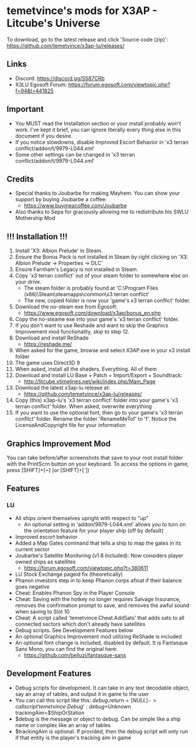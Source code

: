# temetvince's mods for X3AP - Litcube's Universe

To download, go to the latest release and click 'Source code (zip)': https://github.com/temetvince/x3ap-lu/releases/

## Links
* Discord: https://discord.gg/S587CRb
* X3LU Egosoft Forum: https://forum.egosoft.com/viewtopic.php?f=94&t=441825

## Important
* You MUST read the Installation section or your install probably won't work. I've kept it brief, you can ignore literally every thing else in this document if you desire.
* If you notice slowdowns, disable Improved Escort Behavior in 'x3 terran conflict/addon/t/9979-L044.xml'
* Some other settings can be changed in 'x3 terran conflict/addon/t/9979-L044.xml'

## Credits
* Special thanks to Joubarbe for making Mayhem. You can show your support by buying Joubarbe a coffee:
    * https://www.buymeacoffee.com/Joubarbe
* Also thanks to Sepa for graciously allowing me to redistribute his SWLU Mothership Mod

## !!! Installation !!!
1. Install 'X3: Albion Prelude' in Steam.
1. Ensure the Bonus Pack is not installed in Steam by right clicking on 'X3: Albion Prelude -> Properties -> DLC'
1. Ensure Farnham's Legacy is not installed in Steam.
1. Copy 'x3 terran conflict' out of your steam folder to somewhere else on your drive.
    * The steam folder is probably found at 'C:\Program Files (x86)\Steam\steamapps\common\x3 terran conflict'
    * The new, copied folder is now your 'game's x3 terran conflict' folder.
1. Download the no-steam exe from Egosoft:
    * https://www.egosoft.com/download/x3ap/bonus_en.php
1. Copy the no-steame exe into your game's 'x3 terran conflict' folder.
1. If you don't want to use Reshade and want to skip the Graphics Improvement mod functionality, skip to step 12.
1. Download and install ReShade
    * https://reshade.me/
1. When asked for the game, browse and select X3AP.exe in your x3 install folder
1. The game uses Direct3D 9
1. When asked, install all the shaders. Everything. All of them
1. Download and install LU Base + Patch + Import/Export + Soundtrack:
    * http://litcube.xtimelines.net/wiki/index.php/Main_Page
1. Download the latest x3ap-lu release at:
    * https://github.com/temetvince/x3ap-lu/releases/
1. Copy (this) x3ap-lu's 'x3 terran conflict' folder into your game's 'x3 terran conflict' folder. When asked, overwrite everything
1. If you want to use the optional font, then go to your game's 'x3 terran conflict' folder. Rename the folder 'RenameMeTof' to 'f'. Notice the LicenseAndCopyright file for your information

## Graphics Improvement Mod
You can take before/after screenshots that save to your root install folder with the PrintScrn button on your keyboard. To access the options in game, press [SHIFT]+[~] (or [SHIFT]+[`])

## Features
### LU
* All ships orient themselves upright with respect to "up"
    * An optional setting in 'addon/9979-L044.xml' allows you to turn on the orientation feature for your player ship (off by default)
* Improved escort behavior
* Added a Map Gates command that tells a ship to map the gates in its current sector
* Joubarbe's Satellite Monitoring (v1.8 Included): Now considers player owned ships as satellites
    * https://forum.egosoft.com/viewtopic.php?t=380611
* LU Stock Exchange pageid fix (theoretically)
* Phanon investors step in to keep Phanon corps afloat if their balance goes negative
* Cheat: Enables Phanon Spy in the Player Console
* Cheat: Saving with the hotkey no longer requires Salvage Insurance, removes the confirmation prompt to save, and removes the awful sound when saving to Slot 10
* Cheat: A script called 'temetvince.Cheat.AddSats' that adds sats to all connected sectors which don't already have satellites
* Debug scripts. See Development Features below
* An optional Graphics Improvement mod utilizing ReShade is included
* An optional font change is included, disabled by default. It is Fantasque Sans Mono, you can find the original here:
    * https://github.com/belluzj/fantasque-sans

## Development Features
* Debug scripts for development. It can take in any text decodable object, say an array of tables, and output it in game to the user
* You can call this script like this: $debug.return = [NULL] -> call script 'temetvince.Debug': debug=$Unknown trackingAim=$ShipOrStation
* $debug is the message or object to debug. Can be simple like a ship name or complex like an array of tables
* $trackingAim is optional. If provided, then the debug script will only run if that entity is the player's tracking aim in game
